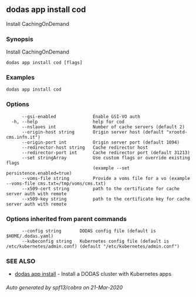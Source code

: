 ## dodas app install cod

Install CachingOnDemand

### Synopsis

Install CachingOnDemand

```
dodas app install cod [flags]
```

### Examples

```
dodas app install cod
```

### Options

```
      --gsi-enabled              Enable GSI-VO auth
  -h, --help                     help for cod
      --nslaves int              Number of cache servers (default 2)
      --origin-host string       Origin server host (default "xrootd-cms.infn.it")
      --origin-port int          Origin server port (default 1094)
      --redirector-host string   Cache redirector host
      --redirector-port int      Cache redirector port (default 31213)
      --set stringArray          Use custom flags or override existing flags 
                                 (example --set persistence.enabled=true)
      --voms-file string         Provide a voms file for a vo (example --voms-file cms.txt=/tmp/voms/cms.txt)
      --x509-cert string         path to the certificate for cache server auth with remote
      --x509-key string          path to the certificate key for cache server auth with remote
```

### Options inherited from parent commands

```
      --config string       DODAS config file (default is $HOME/.dodas.yaml)
      --kubeconfig string   Kubernetes config file (default is /etc/kubernetes/admin.conf) (default "/etc/kubernetes/admin.conf")
```

### SEE ALSO

* [dodas app install](dodas_app_install.md)	 - Install a DODAS cluster with Kubernetes apps

###### Auto generated by spf13/cobra on 21-Mar-2020
